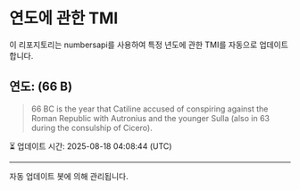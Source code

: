 
# 연도에 관한 TMI

이 리포지토리는 numbersapi를 사용하여 특정 년도에 관한 TMI를 자동으로 업데이트합니다.

## 연도: (66 B)
> 66 BC is the year that Catiline accused of conspiring against the Roman Republic with Autronius and the younger Sulla (also in 63 during the consulship of Cicero).

⏳ 업데이트 시간: 2025-08-18 04:08:44 (UTC)

---
자동 업데이트 봇에 의해 관리됩니다.
